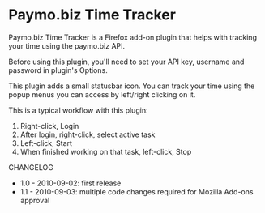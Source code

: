 # Paymo.biz Time Tracker

Paymo.biz Time Tracker is a Firefox add-on plugin that helps with tracking your time using the paymo.biz API.

Before using this plugin, you'll need to set your API key, username and password in plugin's Options.

This plugin adds a small statusbar icon. You can track your time using the popup menus you can access by left/right clicking on it.

This is a typical workflow with this plugin:

1. Right-click, Login
2. After login, right-click, select active task
3. Left-click, Start
4. When finished working on that task, left-click, Stop

CHANGELOG
* 1.0 - 2010-09-02: first release
* 1.1 - 2010-09-03: multiple code changes required for Mozilla Add-ons approval